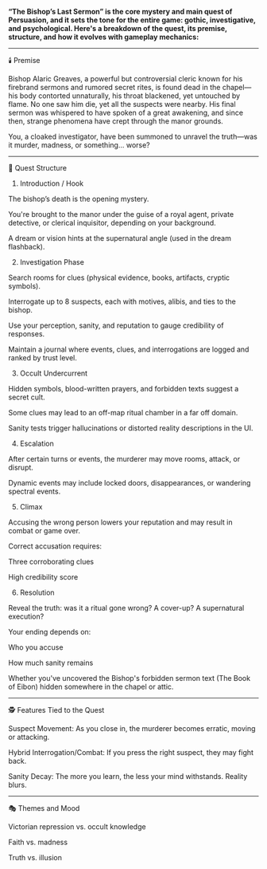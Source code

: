 **“The Bishop’s Last Sermon” is the core mystery and main quest of Persuasion, and it sets the tone for the entire game: gothic, investigative, and psychological. Here's a breakdown of the quest, its premise, structure, and how it evolves with gameplay mechanics:**


---

🕯️ Premise

Bishop Alaric Greaves, a powerful but controversial cleric known for his firebrand sermons and rumored secret rites, is found dead in the chapel—his body contorted unnaturally, his throat blackened, yet untouched by flame. No one saw him die, yet all the suspects were nearby. His final sermon was whispered to have spoken of a great awakening, and since then, strange phenomena have crept through the manor grounds.

You, a cloaked investigator, have been summoned to unravel the truth—was it murder, madness, or something... worse?


---

🧩 Quest Structure

1. Introduction / Hook

The bishop’s death is the opening mystery.

You're brought to the manor under the guise of a royal agent, private detective, or clerical inquisitor, depending on your background.

A dream or vision hints at the supernatural angle (used in the dream flashback).



2. Investigation Phase

Search rooms for clues (physical evidence, books, artifacts, cryptic symbols).

Interrogate up to 8 suspects, each with motives, alibis, and ties to the bishop.

Use your perception, sanity, and reputation to gauge credibility of responses.

Maintain a journal where events, clues, and interrogations are logged and ranked by trust level.



3. Occult Undercurrent

Hidden symbols, blood-written prayers, and forbidden texts suggest a secret cult.

Some clues may lead to an off-map ritual chamber in a far off domain.

Sanity tests trigger hallucinations or distorted reality descriptions in the UI.



4. Escalation

After certain turns or events, the murderer may move rooms, attack, or disrupt.

Dynamic events may include locked doors, disappearances, or wandering spectral events.


5. Climax

Accusing the wrong person lowers your reputation and may result in combat or game over.

Correct accusation requires:

Three corroborating clues

High credibility score



6. Resolution

Reveal the truth: was it a ritual gone wrong? A cover-up? A supernatural execution?

Your ending depends on:

Who you accuse

How much sanity remains

Whether you've uncovered the Bishop's forbidden sermon text (The Book of Eibon) hidden somewhere in the chapel or attic.






---

🕵️ Features Tied to the Quest

Suspect Movement: As you close in, the murderer becomes erratic, moving or attacking.

Hybrid Interrogation/Combat: If you press the right suspect, they may fight back.

Sanity Decay: The more you learn, the less your mind withstands. Reality blurs.



---

🎭 Themes and Mood

Victorian repression vs. occult knowledge

Faith vs. madness

Truth vs. illusion




